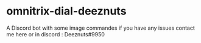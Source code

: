 # omnitrix-dial-deeznuts
A Discord bot with some image commandes
if you have any issues contact me here or in discord : Deeznuts#9950

